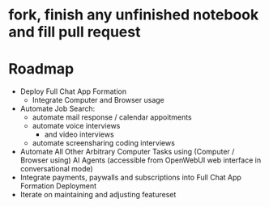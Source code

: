 # fork, finish any unfinished notebook and fill pull request



# Roadmap

 - Deploy Full Chat App Formation
   - Integrate Computer and Browser usage
 - Automate Job Search:
   - automate mail response / calendar appoitments
   - automate voice interviews
     - and video interviews
   - automate screensharing coding interviews
  - Automate All Other Arbitrary Computer Tasks using (Computer / Browser using) AI Agents (accessible from OpenWebUI web interface in conversational mode)
 - Integrate payments, paywalls and subscriptions into Full Chat App Formation Deployment
 - Iterate on maintaining and adjusting featureset
